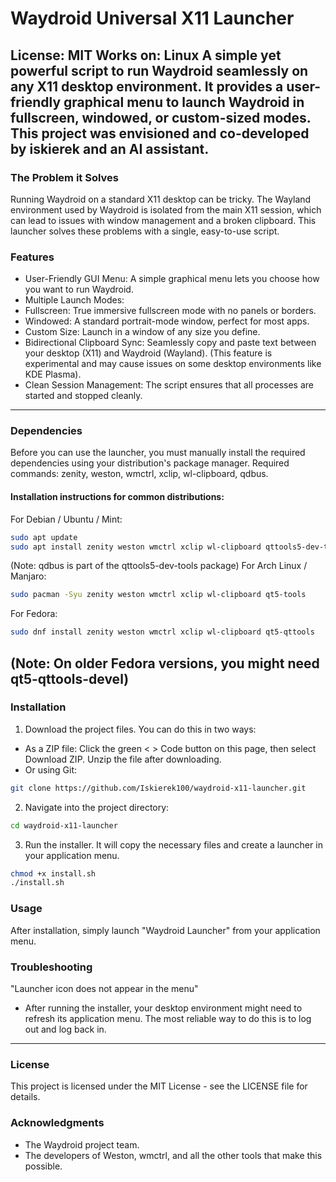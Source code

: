 # Waydroid Universal X11 Launcher
License: MIT
Works on: Linux
A simple yet powerful script to run Waydroid seamlessly on any X11 desktop environment. It provides a user-friendly graphical menu to launch Waydroid in fullscreen, windowed, or custom-sized modes.
This project was envisioned and co-developed by iskierek and an AI assistant.
---
### The Problem it Solves
Running Waydroid on a standard X11 desktop can be tricky. The Wayland environment used by Waydroid is isolated from the main X11 session, which can lead to issues with window management and a broken clipboard. This launcher solves these problems with a single, easy-to-use script.
### Features
* User-Friendly GUI Menu: A simple graphical menu lets you choose how you want to run Waydroid.
* Multiple Launch Modes:
* Fullscreen: True immersive fullscreen mode with no panels or borders.
* Windowed: A standard portrait-mode window, perfect for most apps.
* Custom Size: Launch in a window of any size you define.
* Bidirectional Clipboard Sync: Seamlessly copy and paste text between your desktop (X11) and Waydroid (Wayland). (This feature is experimental and may cause issues on some desktop environments like KDE Plasma).
* Clean Session Management: The script ensures that all processes are started and stopped cleanly.
---
### Dependencies
Before you can use the launcher, you must manually install the required dependencies using your distribution's package manager.
Required commands: zenity, weston, wmctrl, xclip, wl-clipboard, qdbus.
#### Installation instructions for common distributions:
For Debian / Ubuntu / Mint:
```bash
sudo apt update
sudo apt install zenity weston wmctrl xclip wl-clipboard qttools5-dev-tools
```
(Note: qdbus is part of the qttools5-dev-tools package)
For Arch Linux / Manjaro:
```bash
sudo pacman -Syu zenity weston wmctrl xclip wl-clipboard qt5-tools
```
For Fedora:
```bash
sudo dnf install zenity weston wmctrl xclip wl-clipboard qt5-qttools
```
(Note: On older Fedora versions, you might need qt5-qttools-devel)
---
### Installation
1. Download the project files. You can do this in two ways:
* As a ZIP file: Click the green < > Code button on this page, then select Download ZIP. Unzip the file after downloading.
* Or using Git:
```bash
git clone https://github.com/Iskierek100/waydroid-x11-launcher.git
```
2. Navigate into the project directory:
```bash
cd waydroid-x11-launcher
```
3. Run the installer. It will copy the necessary files and create a launcher in your application menu.
```bash
chmod +x install.sh
./install.sh
```
### Usage
After installation, simply launch "Waydroid Launcher" from your application menu.
### Troubleshooting
"Launcher icon does not appear in the menu"
* After running the installer, your desktop environment might need to refresh its application menu. The most reliable way to do this is to log out and log back in.
---
### License
This project is licensed under the MIT License - see the LICENSE file for details.
### Acknowledgments
* The Waydroid project team.
* The developers of Weston, wmctrl, and all the other tools that make this possible.

